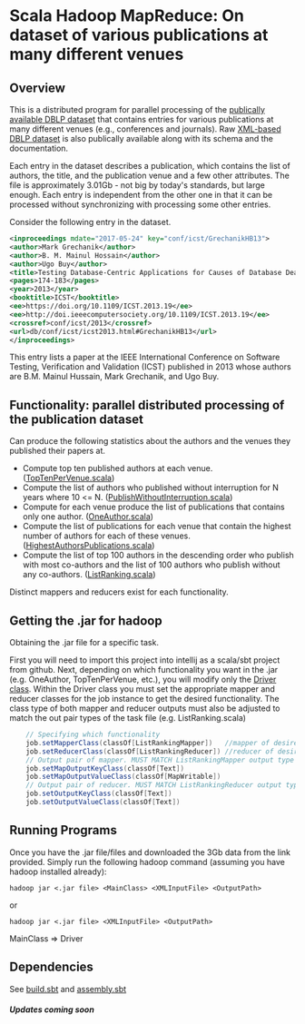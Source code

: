 # Scala Hadoop MapReduce: On dataset of various publications at many different venues
## Overview
This is a distributed program for parallel processing of the [publically available DBLP dataset](https://dblp.uni-trier.de) that contains entries for various publications at many different venues (e.g., conferences and journals). Raw [XML-based DBLP dataset](https://dblp.uni-trier.de/xml) is also publically available along with its schema and the documentation.

Each entry in the dataset describes a publication, which contains the list of authors, the title, and the publication venue and a few other attributes. The file is approximately 3.01Gb - not big by today's standards, but large enough. Each entry is independent from the other one in that it can be processed without synchronizing with processing some other entries.

Consider the following entry in the dataset.
```xml
<inproceedings mdate="2017-05-24" key="conf/icst/GrechanikHB13">
<author>Mark Grechanik</author>
<author>B. M. Mainul Hossain</author>
<author>Ugo Buy</author>
<title>Testing Database-Centric Applications for Causes of Database Deadlocks.</title>
<pages>174-183</pages>
<year>2013</year>
<booktitle>ICST</booktitle>
<ee>https://doi.org/10.1109/ICST.2013.19</ee>
<ee>http://doi.ieeecomputersociety.org/10.1109/ICST.2013.19</ee>
<crossref>conf/icst/2013</crossref>
<url>db/conf/icst/icst2013.html#GrechanikHB13</url>
</inproceedings>
```

This entry lists a paper at the IEEE International Conference on Software Testing, Verification and Validation (ICST) published in 2013 whose authors are B.M. Mainul Hussain, Mark Grechanik, and Ugo Buy. 


## Functionality: parallel distributed processing of the publication dataset
Can produce the following statistics about the authors and the venues they published their papers at. 

- Compute top ten published authors at each venue. 
([TopTenPerVenue.scala](./src/main/scala/TopTenPerVenue.scala))
- Compute the list of authors who published without interruption for N years where 10 <= N.
([PublishWithoutInterruption.scala](./src/main/scala/PublishWithoutInterruption.scala))
- Compute for each venue produce the list of publications that contains only one author.
([OneAuthor.scala](./src/main/scala/OneAuthor.scala))
- Compute the list of publications for each venue that contain the highest number of authors for each of these venues.
([HighestAuthorsPublications.scala](./src/main/scala/HighestAuthorsPublications.scala)) 
- Compute the list of top 100 authors in the descending order who publish with most co-authors and the list of 100 authors who publish without any co-authors. 
([ListRanking.scala](./src/main/scala/ListRanking.scala))

Distinct mappers and reducers exist for each functionality.

## Getting the .jar for hadoop
Obtaining the .jar file for a specific task.

First you will need to import this project into intellij as a scala/sbt project from github. Next, depending 
on which functionality you want in the .jar (e.g. OneAuthor, TopTenPerVenue, etc.), you will modify only the [Driver class](./src/main/scala/Driver.scala).
Within the Driver class you must set the appropriate mapper and reducer classes for the job instance to get the desired functionality. 
The class type of both mapper and reducer outputs must also be adjusted to match the out pair types of the task file (e.g. ListRanking.scala)
```scala
    // Specifying which functionality
    job.setMapperClass(classOf[ListRankingMapper])   //mapper of desired functionality
    job.setReducerClass(classOf[ListRankingReducer]) //reducer of desired functionality
    // Output pair of mapper. MUST MATCH ListRankingMapper output type
    job.setMapOutputKeyClass(classOf[Text])
    job.setMapOutputValueClass(classOf[MapWritable])
    // Output pair of reducer. MUST MATCH ListRankingReducer output type
    job.setOutputKeyClass(classOf[Text])
    job.setOutputValueClass(classOf[Text])
```


## Running Programs
Once you have the .jar file/files and downloaded the 3Gb data from the link provided. Simply run 
the following hadoop command (assuming you have hadoop installed already):

```
hadoop jar <.jar file> <MainClass> <XMLInputFile> <OutputPath>
```

or 

```
hadoop jar <.jar file> <XMLInputFile> <OutputPath>
```

MainClass => Driver


## Dependencies
See [build.sbt](./build.sbt) and [assembly.sbt](./project/assembly.sbt)


##### Updates coming soon